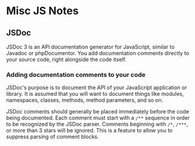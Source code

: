 # Misc JS Notes

## JSDoc

JSDoc 3 is an API documentation generator for JavaScript, similar to Javadoc or phpDocumentor. You add documentation comments directly to your source code, right alongside the code itself.

### Adding documentation comments to your code

JSDoc's purpose is to document the API of your JavaScript application or library. It is assumed that you will want to document things like modules, namespaces, classes, methods, method parameters, and so on.

JSDoc comments should generally be placed immediately before the code being documented. Each comment must start with a `/**` sequence in order to be recognized by the JSDoc parser. Comments beginning with `/*`, `/***`, or more than 3 stars will be ignored. This is a feature to allow you to suppress parsing of comment blocks.
